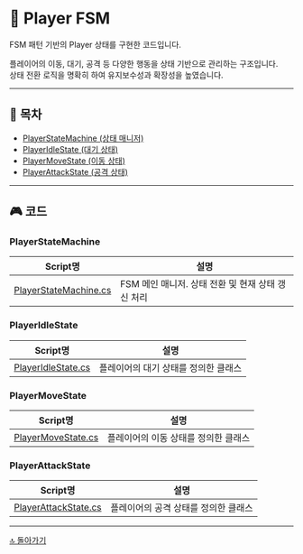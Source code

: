 # 🧭 Player FSM

FSM 패턴 기반의 Player 상태를 구현한 코드입니다.

플레이어의 이동, 대기, 공격 등 다양한 행동을 상태 기반으로 관리하는 구조입니다.  
상태 전환 로직을 명확히 하여 유지보수성과 확장성을 높였습니다.

---

## 📌 목차

- [PlayerStateMachine (상태 매니저)](#playerstatemachine)
- [PlayerIdleState (대기 상태)](#playeridlestate)
- [PlayerMoveState (이동 상태)](#playermovestate)
- [PlayerAttackState (공격 상태)](#playerattackstate)

---

## 🎮 코드

### PlayerStateMachine

| Script명 | 설명 |
|----------|-----|
| [PlayerStateMachine.cs](./Scripts/PlayerStateMachine.cs) | FSM 메인 매니저. 상태 전환 및 현재 상태 갱신 처리 |

### PlayerIdleState

| Script명 | 설명 |
|----------|-----|
| [PlayerIdleState.cs](./Project_Meta/02.Scripts/FSM_Player/State/PlayerState/PlayerIdleState.cs) | 플레이어의 대기 상태를 정의한 클래스 |

### PlayerMoveState

| Script명 | 설명 |
|----------|-----|
| [PlayerMoveState.cs](./Project_Meta/02.Scripts/FSM_Player/State/PlayerState/PlayerMoveState.cs) | 플레이어의 이동 상태를 정의한 클래스 |

### PlayerAttackState

| Script명 | 설명 |
|----------|-----|
| [PlayerAttackState.cs](./Project_Meta/02.Scripts/FSM_Player/State/PlayerState/PlayerAttackState.cs)  | 플레이어의 공격 상태를 정의한 클래스 |

---

[🔝 돌아가기](#목차)
